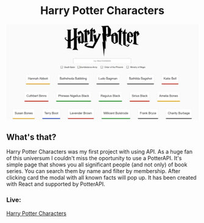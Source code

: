 <h1 align="center">Harry Potter Characters</h1>
<img src="https://github.com/BartoszBednarczyk/portfolio/blob/master/src/api/images/HarryPotter.png?raw=true" />

<h2>What's that?</h2>
<p>Harry Potter Characters was my first project with using API. As a huge fan of this universum I couldn't miss the oportunity to use a PotterAPI. It's simple page that shows you all significant people (and not only) of book series. You can search them by name and filter by membership. After clicking card the modal with all known facts will pop up. It has been created with React and supported by PotterAPI.</p>

<h3>Live:</h3>
<a href="https://hp-characters.netlify.app">Harry Potter Characters</a>